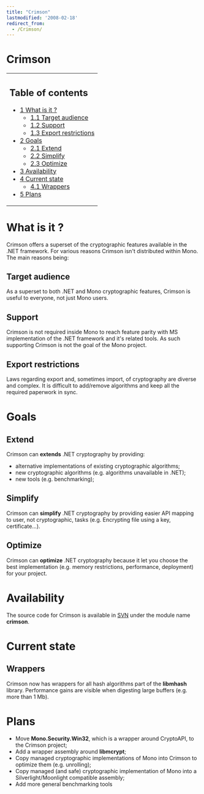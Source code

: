 ```yaml
---
title: "Crimson"
lastmodified: '2008-02-18'
redirect_from:
  - /Crimson/
---
```


Crimson
=======

<table>
<col width="100%" />
<tbody>
<tr class="odd">
<td align="left"><h2>Table of contents</h2>
<ul>
<li><a href="#what-is-it">1 What is it ?</a>
<ul>
<li><a href="#target-audience">1.1 Target audience</a></li>
<li><a href="#support">1.2 Support</a></li>
<li><a href="#export-restrictions">1.3 Export restrictions</a></li>
</ul></li>
<li><a href="#goals">2 Goals</a>
<ul>
<li><a href="#extend">2.1 Extend</a></li>
<li><a href="#simplify">2.2 Simplify</a></li>
<li><a href="#optimize">2.3 Optimize</a></li>
</ul></li>
<li><a href="#availability">3 Availability</a></li>
<li><a href="#current-state">4 Current state</a>
<ul>
<li><a href="#wrappers">4.1 Wrappers</a></li>
</ul></li>
<li><a href="#plans">5 Plans</a></li>
</ul></td>
</tr>
</tbody>
</table>

What is it ?
============

Crimson offers a superset of the cryptographic features available in the .NET framework. For various reasons Crimson isn't distributed within Mono. The main reasons being:

Target audience
---------------

As a superset to both .NET and Mono cryptographic features, Crimson is useful to everyone, not just Mono users.

Support
-------

Crimson is not required inside Mono to reach feature parity with MS implementation of the .NET framework and it's related tools. As such supporting Crimson is not the goal of the Mono project.

Export restrictions
-------------------

Laws regarding export and, sometimes import, of cryptography are diverse and complex. It is difficult to add/remove algorithms and keep all the required paperwork in sync.

Goals
=====

Extend
------

Crimson can **extends** .NET cryptography by providing:

-   alternative implementations of existing cryptographic algorithms;
-   new cryptographic algorithms (e.g. algorithms unavailable in .NET);
-   new tools (e.g. benchmarking);

Simplify
--------

Crimson can **simplify** .NET cryptography by providing easier API mapping to user, not cryptographic, tasks (e.g. Encrypting file using a key, certificate...).

Optimize
--------

Crimson can **optimize** .NET cryptography because it let you choose the best implementation (e.g. memory restrictions, performance, deployment) for your project.

Availability
============

The source code for Crimson is available in [SVN](/SourceCodeRepository) under the module name **crimson**.

Current state
=============

Wrappers
--------

Crimson now has wrappers for all hash algorithms part of the **libmhash** library. Performance gains are visible when digesting large buffers (e.g. more than 1 Mb).

Plans
=====

-   Move **Mono.Security.Win32**, which is a wrapper around CryptoAPI, to the Crimson project;
-   Add a wrapper assembly around **libmcrypt**;
-   Copy managed cryptographic implementations of Mono into Crimson to optimize them (e.g. unrolling);
-   Copy managed (and safe) cryptographic implementation of Mono into a Silverlight/Moonlight compatible assembly;
-   Add more general benchmarking tools


